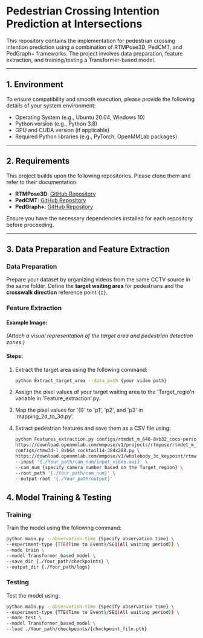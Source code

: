 # Pedestrian Crossing Intention Prediction at Intersections

This repository contains the implementation for pedestrian crossing intention prediction using a combination of RTMPose3D, PedCMT, and PedGraph+ frameworks. The project involves data preparation, feature extraction, and training/testing a Transformer-based model.

---

## 1. Environment
To ensure compatibility and smooth execution, please provide the following details of your system environment:
- Operating System (e.g., Ubuntu 20.04, Windows 10)
- Python version (e.g., Python 3.8)
- GPU and CUDA version (if applicable)
- Required Python libraries (e.g., PyTorch, OpenMMLab packages)

---

## 2. Requirements
This project builds upon the following repositories. Please clone them and refer to their documentation:
- **RTMPose3D**: [GitHub Repository](https://github.com/open-mmlab/RTMPose3D)
- **PedCMT**: [GitHub Repository](https://github.com/your-org/PedCMT)
- **PedGraph+**: [GitHub Repository](https://github.com/your-org/PedGraphPlus)

Ensure you have the necessary dependencies installed for each repository before proceeding.

---

## 3. Data Preparation and Feature Extraction

### Data Preparation
Prepare your dataset by organizing videos from the same CCTV source in the same folder. Define the **target waiting area** for pedestrians and the **crosswalk direction** reference point `{I}`.

### Feature Extraction

#### Example Image:
*(Attach a visual representation of the target area and pedestrian detection zones.)*

#### Steps:
1. Extract the target area using the following command:
   ```bash
   python Extract_target_area --data_path {your video path}
   ```
2. Assign the pixel values of your target waiting area to the 'Target_regio'n variable in 'Feature_extraction'.py.

3. Map the pixel values for '{I}' to 'p1', 'p2', and 'p3' in 'mapping_2d_to_3d.py'.

4. Extract pedestrian features and save them as a CSV file using:
   ```bash
   python Features_extraction.py configs/rtmdet_m_640-8xb32_coco-person.py \
   https://download.openmmlab.com/mmpose/v1/projects/rtmpose/rtmdet_m_8xb32-100e_coco-obj365-person-235e8209.pth \
   configs/rtmw3d-l_8xb64_cocktail14-384x288.py \
   https://download.openmmlab.com/mmpose/v1/wholebody_3d_keypoint/rtmw3d/rtmw3d-l_8xb64_cocktail14-384x288-794dbc78_20240626.pth \
   --input '{./Your_path/cam_num/input_video.avi}' \
   --cam_num {specify camera number based on the Target_region} \
   --root_path '{./Your_path/cam_num}' \
   --output-root '{./Your_path/output}'
   ```

## 4. Model Training & Testing

### Training
Train the model using the following command:

   ```bash
   python main.py --observation-time {Specify observation time} \
   --experiment-type {TTE(Time to Event)/SEQ(All waiting period)} \
   --mode train \
   --model Transformer_based_model \
   --save_dir {./Your_path/checkpoints} \
   --output_dir {./Your_path/logs}
   ```

### Testing
Test the model using:
   ```bash
   python main.py --observation-time {Specify observation time} \
   --experiment-type {TTE(Time to Event)/SEQ(All waiting period)} \
   --mode test \
   --model Transformer_based_model \
   --load ./Your_path/checkpoints/{checkpoint_file.pth}
   ```
